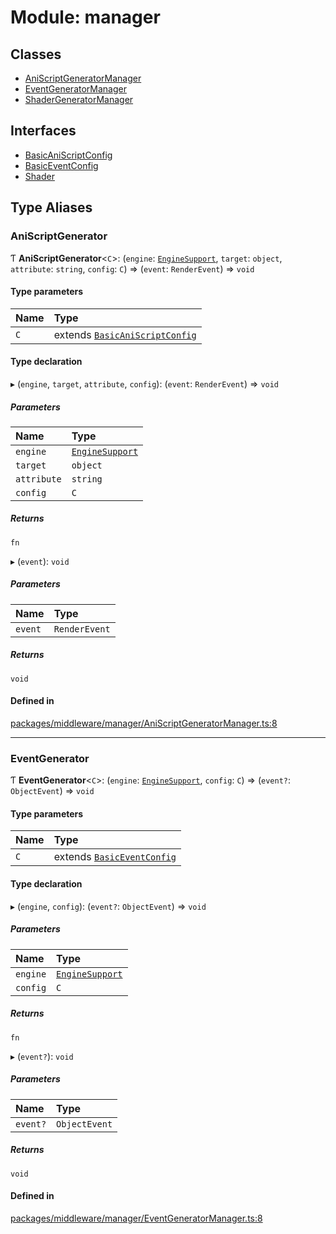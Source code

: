 # Module: manager

## Classes

- [AniScriptGeneratorManager](../classes/manager.AniScriptGeneratorManager.md)
- [EventGeneratorManager](../classes/manager.EventGeneratorManager.md)
- [ShaderGeneratorManager](../classes/manager.ShaderGeneratorManager.md)

## Interfaces

- [BasicAniScriptConfig](../interfaces/manager.BasicAniScriptConfig.md)
- [BasicEventConfig](../interfaces/manager.BasicEventConfig.md)
- [Shader](../interfaces/manager.Shader.md)

## Type Aliases

### AniScriptGenerator

Ƭ **AniScriptGenerator**<`C`\>: (`engine`: [`EngineSupport`](../classes/engine.EngineSupport.md), `target`: `object`, `attribute`: `string`, `config`: `C`) => (`event`: `RenderEvent`) => `void`

#### Type parameters

| Name | Type |
| :------ | :------ |
| `C` | extends [`BasicAniScriptConfig`](../interfaces/manager.BasicAniScriptConfig.md) |

#### Type declaration

▸ (`engine`, `target`, `attribute`, `config`): (`event`: `RenderEvent`) => `void`

##### Parameters

| Name | Type |
| :------ | :------ |
| `engine` | [`EngineSupport`](../classes/engine.EngineSupport.md) |
| `target` | `object` |
| `attribute` | `string` |
| `config` | `C` |

##### Returns

`fn`

▸ (`event`): `void`

##### Parameters

| Name | Type |
| :------ | :------ |
| `event` | `RenderEvent` |

##### Returns

`void`

#### Defined in

[packages/middleware/manager/AniScriptGeneratorManager.ts:8](https://github.com/Shiotsukikaedesari/vis-three/blob/2f5203e6/packages/middleware/manager/AniScriptGeneratorManager.ts#L8)

___

### EventGenerator

Ƭ **EventGenerator**<`C`\>: (`engine`: [`EngineSupport`](../classes/engine.EngineSupport.md), `config`: `C`) => (`event?`: `ObjectEvent`) => `void`

#### Type parameters

| Name | Type |
| :------ | :------ |
| `C` | extends [`BasicEventConfig`](../interfaces/manager.BasicEventConfig.md) |

#### Type declaration

▸ (`engine`, `config`): (`event?`: `ObjectEvent`) => `void`

##### Parameters

| Name | Type |
| :------ | :------ |
| `engine` | [`EngineSupport`](../classes/engine.EngineSupport.md) |
| `config` | `C` |

##### Returns

`fn`

▸ (`event?`): `void`

##### Parameters

| Name | Type |
| :------ | :------ |
| `event?` | `ObjectEvent` |

##### Returns

`void`

#### Defined in

[packages/middleware/manager/EventGeneratorManager.ts:8](https://github.com/Shiotsukikaedesari/vis-three/blob/2f5203e6/packages/middleware/manager/EventGeneratorManager.ts#L8)
